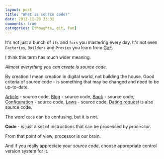 ```yaml
---
layout: post
title: "What is source code?"
date: 2012-11-29 23:31
comments: true
categories: [thoughts, git, fun]
---
```


It's not just a bunch of `ifs` and `fors` you mastering every day.
It's not even `Factories`, `Builders` and `Proxies` you learn from [GoF](http://en.wikipedia.org/wiki/Design_Patterns).

I think this term has much wider meaning.

<!-- more -->

*Almost everything you can create is source code.*

By creation I mean creation in digital world, not building the house.
Good criteria of source code - is something that may be changed and need to be up-to-date.

[Article](https://github.com/WiredEnterprise/Lord-of-the-Files) - source code,
[Blog](https://github.com/mishadoff/mishadoff.github.com) - source code,
[Book](https://github.com/patmorin/ods) - source code,
[Configuration](https://github.com/magnars/.emacs.d) - source code,
[Laws](https://github.com/bundestag/gesetze) - source code,
[Dating request](https://github.com/norinori2222/boyfriend_require/blob/master/README-en.md) is also source code.

The word `code` can be confusing, but it is not.

**Code** - is just a set of instructions that can be processed by *processor*.

From that point of view, processor is our brain.

And if you really appreciate your *source code*, choose appropriate control version system for it.
